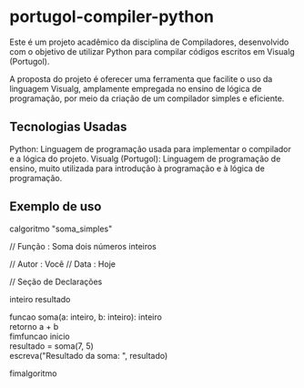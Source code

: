 # portugol-compiler-python

Este é um projeto acadêmico da disciplina de Compiladores, desenvolvido com o objetivo de utilizar Python para compilar códigos escritos em Visualg (Portugol).

A proposta do projeto é oferecer uma ferramenta que facilite o uso da linguagem Visualg, amplamente empregada no ensino de lógica de programação, por meio da criação de um compilador simples e eficiente.

## Tecnologias Usadas
Python: Linguagem de programação usada para implementar o compilador e a lógica do projeto.
Visualg (Portugol): Linguagem de programação de ensino, muito utilizada para introdução à programação e à lógica de programação.

## Exemplo de uso

calgoritmo "soma_simples"  

// Função : Soma dois números inteiros  

// Autor : Você
// Data : Hoje  

// Seção de Declarações  

inteiro resultado  


funcao soma(a: inteiro, b: inteiro): inteiro  
    retorno a + b  
fimfuncao
inicio  
    resultado = soma(7, 5)  
    escreva("Resultado da soma: ", resultado)  
    
fimalgoritmo
